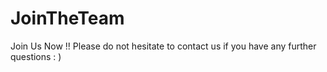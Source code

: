 # JoinTheTeam
Join Us Now !! Please do not hesitate to contact us if you have any further questions : )
